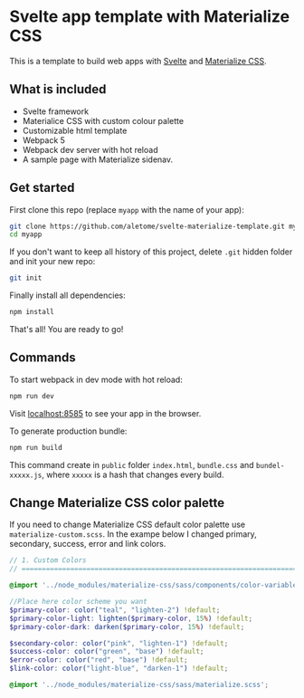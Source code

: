 # Svelte app template with Materialize CSS

This is a template to build web apps with [Svelte](https://svelte.dev) and [Materialize CSS](https://materializecss.com/).


## What is included

- Svelte framework
- Materialice CSS with custom colour palette
- Customizable html template
- Webpack 5
- Webpack dev server with hot reload
- A sample page with Materialize sidenav.

## Get started

First clone this repo (replace `myapp` with the name of your app):

```bash
git clone https://github.com/aletome/svelte-materialize-template.git myapp
cd myapp
```

If you don't want to keep all history of this project, delete `.git` hidden folder and init your new repo:

```bash
git init
```

Finally install all dependencies:

```bash
npm install
```

That's all! You are ready to go!

## Commands

To start webpack in dev mode with hot reload:

```bash
npm run dev
```

Visit [localhost:8585](http://localhost:8585) to see your app in the browser.

To generate production bundle:

```bash
npm run build
```
This command create in `public` folder `index.html`, `bundle.css` and `bundel-xxxxx.js`, where `xxxxx` is a hash that changes every build.

## Change Materialize CSS color palette
If you need to change Materialize CSS default color palette use `materialize-custom.scss`.
In the exampe below I changed primary, secondary, success, error and link colors.

```scss
// 1. Custom Colors
// ==========================================================================

@import '../node_modules/materialize-css/sass/components/color-variables';

//Place here color scheme you want
$primary-color: color("teal", "lighten-2") !default;
$primary-color-light: lighten($primary-color, 15%) !default;
$primary-color-dark: darken($primary-color, 15%) !default;

$secondary-color: color("pink", "lighten-1") !default;
$success-color: color("green", "base") !default;
$error-color: color("red", "base") !default;
$link-color: color("light-blue", "darken-1") !default;

@import '../node_modules/materialize-css/sass/materialize.scss';
```
